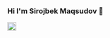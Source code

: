 ### Hi I'm Sirojbek Maqsudov 👋


<a href='https://t.me/sirojoff' target='_blank'>
  <img src='https://upload.wikimedia.org/wikipedia/commons/thumb/8/82/Telegram_logo.svg/480px-Telegram_logo.svg.png' width='20'/>
</a>
